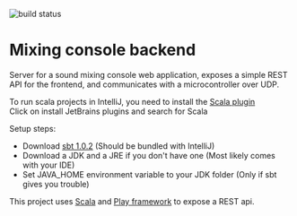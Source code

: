 ![build status](https://travis-ci.org/jere1862/mixing-console-backend.svg?branch=add-udp)
# Mixing console backend
Server for a sound mixing console web application, exposes a simple REST API for the frontend, and communicates with a microcontroller over UDP.

To run scala projects in IntelliJ, you need to install the [Scala plugin](https://www.jetbrains.com/help/idea/enabling-and-disabling-plugins.html)  
  Click on install JetBrains plugins and search for Scala  

Setup steps:
* Download [sbt 1.0.2](http://www.scala-sbt.org/download.html)  (Should be bundled with IntelliJ)
* Download a JDK and a JRE if you don't have one (Most likely comes with your IDE)
* Set JAVA_HOME environment variable to your JDK folder (Only if sbt gives you trouble)


This project uses [Scala](http://docs.scala-lang.org/) and [Play framework](https://www.playframework.com/documentation/2.6.x/Home) to expose a REST api.
